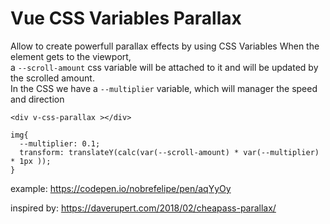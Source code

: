 # Vue CSS Variables Parallax

Allow to create powerfull parallax effects by using CSS Variables
When the element gets to the viewport, 
<br>a `--scroll-amount` css variable will be attached to it
and will be updated by the scrolled amount. <br>
In the CSS we have a `--multiplier` variable, which will manager the speed and direction


```
<div v-css-parallax ></div>

img{
  --multiplier: 0.1;
  transform: translateY(calc(var(--scroll-amount) * var(--multiplier) * 1px ));
}
```

example: https://codepen.io/nobrefelipe/pen/aqYyOy

inspired by: https://daverupert.com/2018/02/cheapass-parallax/
